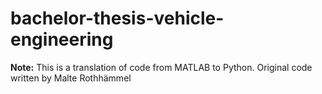 # bachelor-thesis-vehicle-engineering
**Note:** This is a translation of code from MATLAB to Python.
Original code written by Malte Rothhämmel